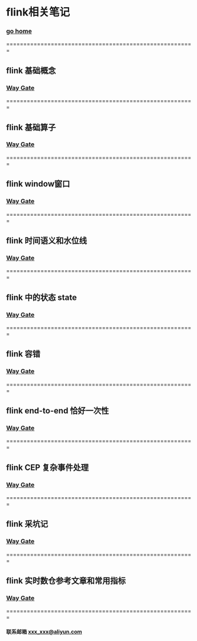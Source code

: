 # flink相关笔记     
### [go home](../README.md)     
=======================================================   
## flink 基础概念
### [Way Gate](/base.md)      
=======================================================    
## flink 基础算子
### [Way Gate](/operation.md)      
=======================================================   
## flink window窗口
### [Way Gate](/window.md)      
=======================================================   
## flink 时间语义和水位线
### [Way Gate](/time.md)      
=======================================================   
## flink 中的状态 state
### [Way Gate](/state.md)      
======================================================= 
## flink 容错
### [Way Gate](/checkpoint.md)      
======================================================= 
## flink end-to-end 恰好一次性
### [Way Gate](/once.md)      
======================================================= 
## flink CEP 复杂事件处理
### [Way Gate](/cep.md)      
======================================================= 
## flink 采坑记
### [Way Gate](/trouble.md)      
======================================================= 
## flink 实时数仓参考文章和常用指标
### [Way Gate](/article.md)      
======================================================= 

#### 联系邮箱 xxx_xxx@aliyun.com
